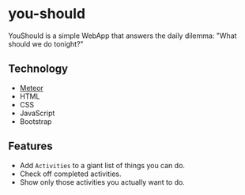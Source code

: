 # you-should
YouShould is a simple WebApp that answers the daily dilemma: "What should we do tonight?"


## Technology

- [Meteor](https://www.meteor.com/)
- HTML
- CSS
- JavaScript
- Bootstrap

## Features

- Add `Activities` to a giant list of things you can do.
- Check off completed activities.
- Show only those activities you actually want to do.